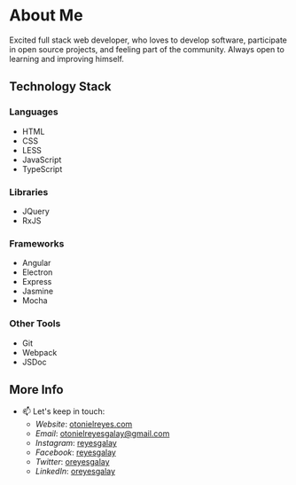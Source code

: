 # About Me

Excited full stack web developer, who loves to develop software, participate in open source projects, and feeling part of the community. Always open to learning and improving himself.

## Technology Stack

### Languages

- HTML
- CSS
- LESS
- JavaScript
- TypeScript

### Libraries

- JQuery
- RxJS

### Frameworks

- Angular
- Electron
- Express
- Jasmine
- Mocha

### Other Tools

- Git
- Webpack
- JSDoc

## More Info

- 📫 Let's keep in touch:
  - *Website*: [otonielreyes.com](https://otonielreyes.com/contact)
  - *Email*: [otonielreyesgalay@gmail.com](mailto:otonielreyesgalay@gmail.com)
  - *Instagram*: [reyesgalay](https://instagram.com/reyesgalay)
  - *Facebook*: [reyesgalay](https://facebook.com/reyesgalay)
  - *Twitter*: [oreyesgalay](https://twitter.com/oreyesgalay)
  - *LinkedIn*: [oreyesgalay](https://www.linkedin.com/in/oreyesgalay)
